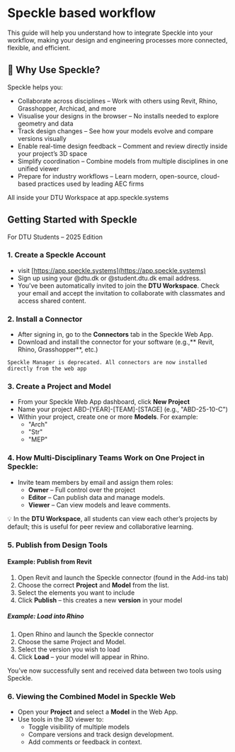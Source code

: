 # Speckle based workflow
This guide will help you understand how to integrate Speckle into your workflow, making your design and engineering processes more connected, flexible, and efficient. 

## 🚀 Why Use Speckle? 
Speckle helps you: 
* Collaborate across disciplines – Work with others using Revit, Rhino, 
Grasshopper, Archicad, and more 
* Visualise your designs in the browser – No installs needed to explore geometry and data 
* Track design changes – See how your models evolve and compare versions visually 
* Enable real-time design feedback – Comment and review directly inside your project’s 3D space 
* Simplify coordination – Combine models from multiple disciplines in one unified viewer 
* Prepare for industry workflows – Learn modern, open-source, cloud-based practices used by leading AEC firms 
 
All inside your DTU Workspace at app.speckle.systems 

## Getting Started with Speckle
For DTU Students – 2025 Edition

### 1. Create a Speckle Account
* visit [https://app.speckle.systems](https://app.speckle.systems)
* Sign up using your @dtu.dk or @student.dtu.dk email address. 
* You’ve been automatically invited to join the **DTU Workspace**. Check your email and accept the invitation to collaborate with classmates and access shared content. 

### 2. Install a Connector
* After signing in, go to the **Connectors** tab in the Speckle Web App. 
* Download and install the connector for your software (e.g.,** Revit, Rhino, Grasshopper**, etc.)

```{info}
Speckle Manager is deprecated. All connectors are now installed directly from the web app
```
### 3. Create a Project and Model 
* From your Speckle Web App dashboard, click **New Project** 
* Name your project ABD-[YEAR]-[TEAM]-[STAGE] (e.g., "ABD-25-10-C")
* Within your project, create one or more **Models**. For example: 
     * "Arch" 
     * "Str" 
     * "MEP"
  
### 4. How Multi-Disciplinary Teams Work on One Project in Speckle: 
* Invite team members by email and assign them roles: 
     * **Owner** – Full control over the project 
     * **Editor** – Can publish data and manage models. 
     * **Viewer** – Can view models and leave comments.
       
💡 In the **DTU Workspace**, all students can view each other’s projects by default; this is useful for peer review and collaborative learning. 

### 5. Publish from Design Tools 
#### Example: Publish from Revit 
1.	Open Revit and launch the Speckle connector (found in the Add-ins tab) 
2.	Choose the correct **Project** and **Model** from the list. 
3.	Select the elements you want to include 
4.	Click **Publish** – this creates a new **version** in your model 
##### Example: Load into Rhino 
1.	Open Rhino and launch the Speckle connector 
2.	Choose the same Project and Model. 
3.	Select the version you wish to load 
4.	Click **Load** – your model will appear in Rhino.
   
You’ve now successfully sent and received data between two tools using Speckle. 
### 6. Viewing the Combined Model in Speckle Web 
* Open your **Project** and select a **Model** in the Web App.
* Use tools in the 3D viewer to: 
     * Toggle visibility of multiple models 
     * Compare versions and track design development. 
     * Add comments or feedback in context. 
 
<!-- ### 3. Set Up a Speckle Stream
A "Stream" in Speckle is like a shared project where you send and receive data.
* Open your Speckle Web App and create a new stream.
* Name it (e.g., “My Revit to Rhino Project”) and save it.
* Copy the Stream URL—you’ll use it to send data from your software.
* Send Data from Revit (or Other Software)

Let’s say you want to send a Revit model to Rhino :
* Open Revit and go to the Speckle Connector (found in the Add-ins tab).
* Select the stream you created earlier.
* Choose the elements or the entire model to send.
* Click "Send"—Speckle will upload your data to the cloud.

Receive Data in Rhino (or another tool)
* Open Rhino and launch the Speckle Connector (from the toolbar or command line).
* Select the same stream from your Speckle account.
* Click "Receive"—your Revit model will now appear in Rhino!

Now you’ve successfully transferred data between Revit and Rhino using Speckle
## How multi-disciplinary Teams Work on One Project in Speckle:
### 1) Set Up a Shared Speckle Stream for the Project
A **Speckle Stream** acts as a central repository where each discipline contributes their model data. Follow these steps to collaborate efficiently with your team.
* Open the **Speckle Web App**.
* Click **"Create a New Stream"** (e.g., "Mixed-Use Tower Project").
* Share the stream with all team members (architects, structural engineers, MEP designers).
* Assign roles
Now, every discipline can send and receive data without overwriting each other’s work.

### 2) Sending and Receiving Data per Discipline
Each team works in their own software and **sends updates to the shared Speckle stream.**
Now, all models are stored separately but visible together in the Speckle web viewer.

### 3) Viewing the Combined Model in Speckle Web
      1) Go to the **Speckle Web App** and open the shared project stream.
       2) Turn on/off different layers (Architectural, Structural, MEP).
       3) Use the **"Compare Versions"** tool to track updates from each discipline.
       4) Add **comments** for feedback directly in the 3D viewer.
This allows all teams to see the entire project without needing Revit, Rhino, or Tekla.
-->
